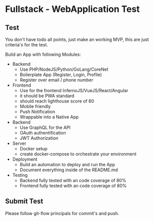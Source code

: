# Fullstack - WebApplication Test

## Test

You don't have todo all points, just make an working MVP, this are just 
criteria's for the test.

Build an App with following Modules:
- Backend
    - Use PHP/NodeJS/Python/GoLang/CoreNet
    - Boilerplate App (Register, Login, Profile)
    - Register over email / phone number
- Frontend
    - Use for the frontend InfernoJS/VueJS/React/Angular
    - it should be PWA standard
    - should reach lighthouse score of 80
    - Mobile friendly
    - Push Notification 
    - Wrappable into a Native App
- Backend
    - Use GraphQL for the API 
    - OAuth authentification
    - JWT Authorization
- Server
    - Docker setup
    - create docker-compose to orchestrate your environment 
- Deployment
    - Build an automation to deploy and run the App
    - Document everything inside of the README.md
- Testing
    - Backend fully tested with an code coverage of 80%
    - Frontend fully tested with an code coverage of 80%

## Submit Test
Please follow git-flow principals for commit's and push.
